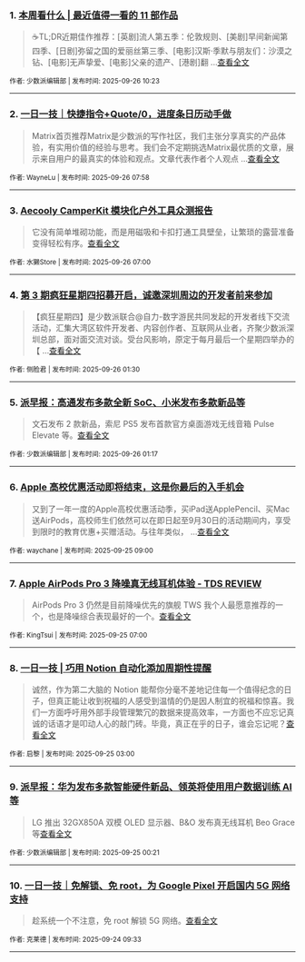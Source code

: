 ### 1. [本周看什么 | 最近值得一看的 11 部作品](https://sspai.com/post/102789)

> ☕️TL;DR近期佳作推荐：[英剧]流人第五季：伦敦规则、[美剧]早间新闻第四季、[日剧]弥留之国的爱丽丝第三季、[电影]汉斯·季默与朋友们：沙漠之钻、[电影]无声挚爱、[电影]父亲的遗产、[港剧]翻 ...[查看全文](https://sspai.com/post/102789) 

<sub>作者: 少数派编辑部 | 发布时间: 2025-09-26 10:23</sub>

---


### 2. [一日一技｜快捷指令+Quote/0，进度条日历动手做](https://sspai.com/post/102662)

> Matrix首页推荐Matrix是少数派的写作社区，我们主张分享真实的产品体验，有实用价值的经验与思考。我们会不定期挑选Matrix最优质的文章，展示来自用户的最真实的体验和观点。文章代表作者个人观点 ...[查看全文](https://sspai.com/post/102662) 

<sub>作者: WayneLu | 发布时间: 2025-09-26 07:58</sub>

---


### 3. [Aecooly CamperKit 模块化户外工具众测报告](https://sspai.com/post/102278)

> 它没有简单堆砌功能，而是用磁吸和卡扣打通工具壁垒，让繁琐的露营准备变得轻松有序。[查看全文](https://sspai.com/post/102278) 

<sub>作者: 水獭Store | 发布时间: 2025-09-26 07:00</sub>

---


### 4. [第 3 期疯狂星期四招募开启，诚邀深圳周边的开发者前来参加](https://sspai.com/post/102754)

> 【疯狂星期四】是少数派联合@自力-数字游民共同发起的开发者线下交流活动，汇集大湾区软件开发者、内容创作者、互联网从业者，齐聚少数派深圳总部，面对面交流对谈。受台风影响，原定于每月最后一个星期四举办的【 ...[查看全文](https://sspai.com/post/102754) 

<sub>作者: 侧脸君 | 发布时间: 2025-09-26 01:30</sub>

---


### 5. [派早报：高通发布多款全新 SoC、小米发布多款新品等](https://sspai.com/post/102775)

> 文石发布 2 款新品，索尼 PS5 发布首款官方桌面游戏无线音箱 Pulse Elevate 等。[查看全文](https://sspai.com/post/102775) 

<sub>作者: 少数派编辑部 | 发布时间: 2025-09-26 01:17</sub>

---


### 6. [Apple 高校优惠活动即将结束，这是你最后的入手机会](https://sspai.com/post/100935)

> 又到了一年一度的Apple高校优惠活动季，买iPad送ApplePencil、买Mac送AirPods，高校师生们依然可以在即日起至9月30日的活动期间内，享受到限时的教育优惠+买赠活动。与往年类似， ...[查看全文](https://sspai.com/post/100935) 

<sub>作者: waychane | 发布时间: 2025-09-25 09:00</sub>

---


### 7. [Apple AirPods Pro 3 降噪真无线耳机体验 - TDS REVIEW](https://sspai.com/post/102744)

> AirPods Pro 3 仍然是目前降噪优先的旗舰 TWS 我个人最愿意推荐的一个，也是降噪综合表现最好的一个。[查看全文](https://sspai.com/post/102744) 

<sub>作者: KingTsui | 发布时间: 2025-09-25 07:00</sub>

---


### 8. [一日一技 | 巧用 Notion 自动化添加周期性提醒](https://sspai.com/post/102644)

> 诚然，作为第二大脑的 Notion 能帮你分毫不差地记住每一个值得纪念的日子，但真正能让收到祝福的人感受到温情的仍是因人制宜的祝福和惊喜。我们一方面呼吁用外部手段管理繁冗的数据来提高效率，一方面也不应忘记真诚的话语才是叩动人心的敲门砖。毕竟，真正在乎的日子，谁会忘记呢？[查看全文](https://sspai.com/post/102644) 

<sub>作者: 启黎 | 发布时间: 2025-09-25 03:00</sub>

---


### 9. [派早报：华为发布多款智能硬件新品、领英将使用用户数据训练 AI 等](https://sspai.com/post/102742)

> LG 推出 32GX850A 双模 OLED 显示器、B&O 发布真无线耳机 Beo Grace 等[查看全文](https://sspai.com/post/102742) 

<sub>作者: 少数派编辑部 | 发布时间: 2025-09-25 00:21</sub>

---


### 10. [一日一技｜免解锁、免 root，为 Google Pixel 开启国内 5G 网络支持](https://sspai.com/post/96068)

> 趁系统一个不注意，免 root 解锁 5G 网络。[查看全文](https://sspai.com/post/96068) 

<sub>作者: 克莱德 | 发布时间: 2025-09-24 09:33</sub>

---

